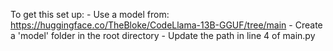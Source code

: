 To get this set up:
    - Use a model from: https://huggingface.co/TheBloke/CodeLlama-13B-GGUF/tree/main
    - Create a 'model' folder in the root directory
    - Update the path in line 4 of main.py
